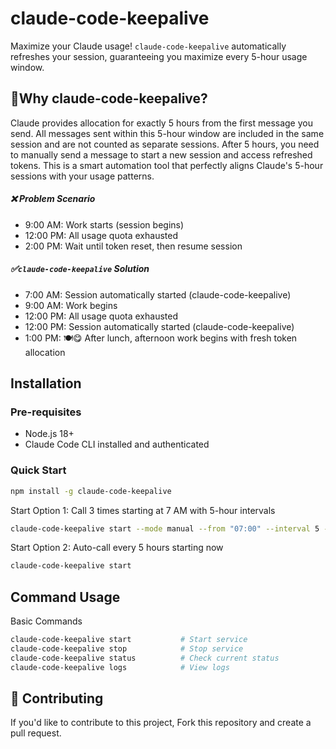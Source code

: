 # claude-code-keepalive
Maximize your Claude usage! `claude-code-keepalive` automatically refreshes your session, guaranteeing you maximize every 5-hour usage window.

## 🤔Why claude-code-keepalive?
Claude provides allocation for exactly 5 hours from the first message you send. All messages sent within this 5-hour window are included in the same session and are not counted as separate sessions. After 5 hours, you need to manually send a message to start a new session and access refreshed tokens.
This is a smart automation tool that perfectly aligns Claude's 5-hour sessions with your usage patterns.

##### ❌ Problem Scenario
- 9:00 AM: Work starts (session begins)
- 12:00 PM: All usage quota exhausted
- 2:00 PM: Wait until token reset, then resume session

##### ✅`claude-code-keepalive` Solution
- 7:00 AM: Session automatically started (claude-code-keepalive)
- 9:00 AM: Work begins
- 12:00 PM: All usage quota exhausted
- 12:00 PM: Session automatically started (claude-code-keepalive)
- 1:00 PM: 🍽️😋 After lunch, afternoon work begins with fresh token allocation


## Installation
### Pre-requisites
- Node.js 18+
- Claude Code CLI installed and authenticated 

### Quick Start
```bash
npm install -g claude-code-keepalive
```

Start Option 1: Call 3 times starting at 7 AM with 5-hour intervals
```bash
claude-code-keepalive start --mode manual --from "07:00" --interval 5 --count 3
```
Start Option 2: Auto-call every 5 hours starting now
```bash
claude-code-keepalive start
```

## Command Usage
Basic Commands
```bash
claude-code-keepalive start           # Start service
claude-code-keepalive stop            # Stop service
claude-code-keepalive status          # Check current status
claude-code-keepalive logs            # View logs
```

## 🤝 Contributing
If you'd like to contribute to this project,
Fork this repository and create a pull request.